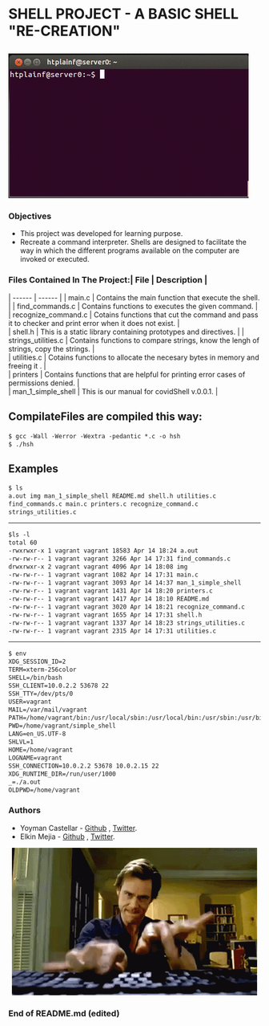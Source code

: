# SHELL PROJECT - A BASIC SHELL "RE-CREATION"<p align="center">
<img src="img/giphy.gif">
</p>

### Objectives
- This project was developed for learning purpose.
- Recreate a command interpreter. Shells are designed to facilitate the way in which the different programs available on the computer are invoked or executed.

### Files Contained In The Project:| File | Description |
| ------ | ------ |
| main.c | Contains the main function that execute the shell. |
| find_commands.c | Contains functions to executes the given command. |
| recognize_command.c | Cotains functions that cut the command and pass it to checker and print error when it does not exist. |  
| shell.h | This is a static library containing prototypes and directives. |
| strings_utilities.c | Contains functions to compare strings, know the lengh of strings, copy the strings. |  
| utilities.c | Cotains functions to allocate the necesary bytes in memory and freeing it . |  
| printers | Contains functions that are helpful for printing error cases of permissions denied. |  
| man_1_simple_shell | This is our manual for covidShell v.0.0.1. |

## CompilateFiles are compiled this way:

```
$ gcc -Wall -Werror -Wextra -pedantic *.c -o hsh
$ ./hsh
```
## Examples
```
$ ls
a.out img man_1_simple_shell README.md shell.h utilities.c find_commands.c main.c printers.c recognize_command.c strings_utilities.c  
```
---------------------------------------------------
```
$ls -l
total 60
-rwxrwxr-x 1 vagrant vagrant 18583 Apr 14 18:24 a.out
-rw-rw-r-- 1 vagrant vagrant 3266 Apr 14 17:31 find_commands.c
drwxrwxr-x 2 vagrant vagrant 4096 Apr 14 18:08 img
-rw-rw-r-- 1 vagrant vagrant 1082 Apr 14 17:31 main.c
-rw-rw-r-- 1 vagrant vagrant 3093 Apr 14 14:37 man_1_simple_shell
-rw-rw-r-- 1 vagrant vagrant 1431 Apr 14 18:20 printers.c
-rw-rw-r-- 1 vagrant vagrant 1417 Apr 14 18:10 README.md
-rw-rw-r-- 1 vagrant vagrant 3020 Apr 14 18:21 recognize_command.c
-rw-rw-r-- 1 vagrant vagrant 1655 Apr 14 17:31 shell.h
-rw-rw-r-- 1 vagrant vagrant 1337 Apr 14 18:23 strings_utilities.c
-rw-rw-r-- 1 vagrant vagrant 2315 Apr 14 17:31 utilities.c
```
---------------------------------------------------
```
$ env
XDG_SESSION_ID=2
TERM=xterm-256color
SHELL=/bin/bash
SSH_CLIENT=10.0.2.2 53678 22
SSH_TTY=/dev/pts/0
USER=vagrant
MAIL=/var/mail/vagrant
PATH=/home/vagrant/bin:/usr/local/sbin:/usr/local/bin:/usr/sbin:/usr/bin:/sbin:/bin:/usr/games:/usr/local/games  
PWD=/home/vagrant/simple_shell
LANG=en_US.UTF-8
SHLVL=1
HOME=/home/vagrant
LOGNAME=vagrant
SSH_CONNECTION=10.0.2.2 53678 10.0.2.15 22
XDG_RUNTIME_DIR=/run/user/1000
_=./a.out
OLDPWD=/home/vagrant
```

### Authors
- Yoyman Castellar - [Github]([https://github.com/ymcastellar](https://github.com/ymcastellar)) , [Twitter]([https://twitter.com/castellaryoyman](https://twitter.com/castellaryoyman)).  
- Elkin Mejia - [Github]([https://github.com/ElkinAMG](https://github.com/ElkinAMG)) , [Twitter]([https://twitter.com/ElkinAMG](https://twitter.com/ElkinAMG)).

<p align="center">
<img src="img/jim.gif">
</p>

### End of README.md (edited)